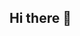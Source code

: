 ## Hi there 👋

<!--# NOMORE NONcentz

Welcome to NOMORE NONcentz — the ultimate hub for coin collecting, grading, learning, and trading!

## Features

- **AI Coin Grader:** Upload images for instant AI-powered grading and authentication.
- **Learn to Grade:** Interactive guides, videos, and galleries to help you master grading.
- **PCGS Price Comparison:** Instantly compare your coins to PCGS price data.
- **My Coin Catalog:** Organize, analyze, and track your collection.
- **Marketplace:** Buy, sell, or trade coins with fellow collectors.
- **Community:** Join, learn, and grow with numismatists worldwide.

## Getting Started

1. **Clone the repository:**
   ```bash
   git clone https://github.com/YOUR-USERNAME/nomore-noncentz.git
   cd nomore-noncentz
   ```

2. **Install dependencies:**
   ```bash
   npm install
   ```

3. **Run the development server:**
   ```bash
   npm run dev
   ```

4. **Visit:** [http://localhost:3000](http://localhost:3000)

## Folder Structure

- `/src/pages` — Main site pages (Home, Grader, Learn, Catalog, etc.)
- `/src/components` — Reusable UI components (Navbar, Footer, etc.)
- `/public` — Static assets

## Contributing

PRs and suggestions welcome!

---

*Preserving history, one coin at a time.
**unitednoncentz/Unitednoncentz** is a ✨ _special_ ✨ repository because its `README.md` (this file) appears on your GitHub profile.

Here are some ideas to get you started:

- 🔭 I’m currently working on ...
- 🌱 I’m currently learning ...
- 👯 I’m looking to collaborate on ...
- 🤔 I’m looking for help with ...
- 💬 Ask me about ...
- 📫 How to reach me: ...
- 😄 Pronouns: ...
- ⚡ Fun fact: ...
-->
